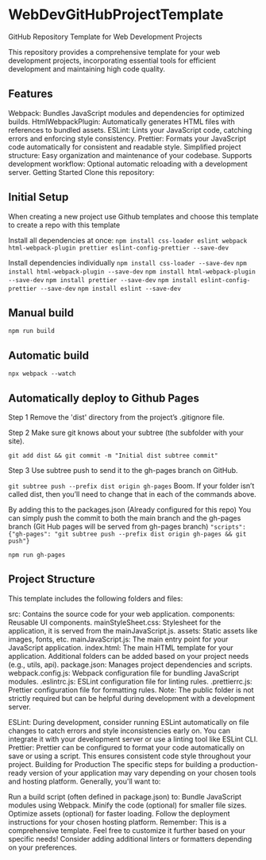 # WebDevGitHubProjectTemplate

GitHub Repository Template for Web Development Projects

This repository provides a comprehensive template for your web development projects, incorporating essential tools for efficient development and maintaining high code quality.

## Features

Webpack: Bundles JavaScript modules and dependencies for optimized builds.
HtmlWebpackPlugin: Automatically generates HTML files with references to bundled assets.
ESLint: Lints your JavaScript code, catching errors and enforcing style consistency.
Prettier: Formats your JavaScript code automatically for consistent and readable style.
Simplified project structure: Easy organization and maintenance of your codebase.
Supports development workflow: Optional automatic reloading with a development server.
Getting Started
Clone this repository:

## Initial Setup

When creating a new project use Github templates and choose this template to create a repo with this template

Install all dependencies at once:
`npm install css-loader eslint webpack html-webpack-plugin prettier eslint-config-prettier --save-dev`

Install dependencies individually
`npm install css-loader --save-dev`
`npm install html-webpack-plugin --save-dev`
`npm install html-webpack-plugin --save-dev`
`npm install prettier --save-dev`
`npm install eslint-config-prettier --save-dev`
`npm install eslint --save-dev`

## Manual build

`npm run build`

## Automatic build

`npx webpack --watch`

## Automatically deploy to Github Pages

Step 1
Remove the 'dist' directory from the project’s .gitignore file.

Step 2
Make sure git knows about your subtree (the subfolder with your site).

`git add dist && git commit -m "Initial dist subtree commit"`

Step 3
Use subtree push to send it to the gh-pages branch on GitHub.

`git subtree push --prefix dist origin gh-pages`
Boom. If your folder isn’t called dist, then you’ll need to change that in each of the commands above.

By adding this to the packages.json (Already configured for this repo)
You can simply push the commit to both the main branch and the gh-pages branch (Git Hub pages will be served from gh-pages branch)
`"scripts": {"gh-pages": "git subtree push --prefix dist origin gh-pages && git push"}`

`npm run gh-pages`

## Project Structure

This template includes the following folders and files:

src: Contains the source code for your web application.
components: Reusable UI components.
mainStyleSheet.css: Stylesheet for the application, it is served from the mainJavaScript.js.
assets: Static assets like images, fonts, etc.
mainJavaScript.js: The main entry point for your JavaScript application.
index.html: The main HTML template for your application.
Additional folders can be added based on your project needs (e.g., utils, api).
package.json: Manages project dependencies and scripts.
webpack.config.js: Webpack configuration file for bundling JavaScript modules.
.eslintrc.js: ESLint configuration file for linting rules.
.prettierrc.js: Prettier configuration file for formatting rules.
Note: The public folder is not strictly required but can be helpful during development with a development server.

ESLint: During development, consider running ESLint automatically on file changes to catch errors and style inconsistencies early on. You can integrate it with your development server or use a linting tool like ESLint CLI.
Prettier: Prettier can be configured to format your code automatically on save or using a script. This ensures consistent code style throughout your project.
Building for Production
The specific steps for building a production-ready version of your application may vary depending on your chosen tools and hosting platform. Generally, you'll want to:

Run a build script (often defined in package.json) to:
Bundle JavaScript modules using Webpack.
Minify the code (optional) for smaller file sizes.
Optimize assets (optional) for faster loading.
Follow the deployment instructions for your chosen hosting platform.
Remember: This is a comprehensive template. Feel free to customize it further based on your specific needs! Consider adding additional linters or formatters depending on your preferences.
